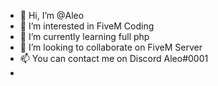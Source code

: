 - 👋 Hi, I’m @Aleo
- 👀 I’m interested in FiveM Coding
- 🌱 I’m currently learning full php
- 💞️ I’m looking to collaborate on FiveM Server
- 📫 You can contact me on Discord Aleo#0001
- 

<!---
AleoTV/AleoTV is a ✨ special ✨ repository because its `README.md` (this file) appears on your GitHub profile.
You can click the Preview link to take a look at your changes.
--->
